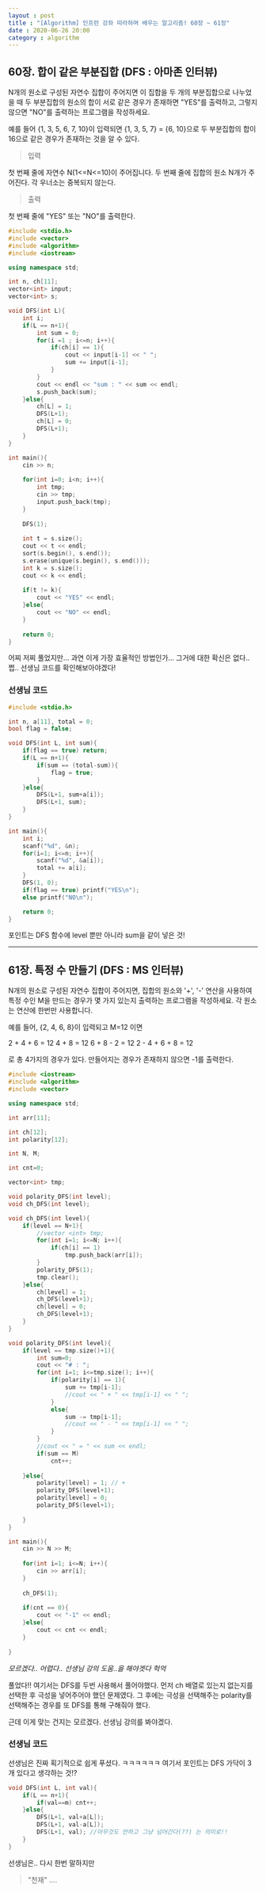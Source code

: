 ```yaml
---
layout : post
title : "[Algorithm] 인프런 강좌 따라하며 배우는 알고리즘! 60장 ~ 61장"
date : 2020-06-26 20:00
category : algorithm
---
```


## 60장. 합이 같은 부분집합 (DFS : 아마존 인터뷰)

N개의 원소로 구성된 자연수 집합이 주어지면 이 집합을 두 개의 부분집합으로 나누었을 때 두 부분집합의 원소의 합이 서로 같은 경우가 존재하면 "YES"를 출력하고, 그렇지 않으면 "NO"를 출력하는 프로그램을 작성하세요.

예를 들어 {1, 3, 5, 6, 7, 10}이 입력되면 {1, 3, 5, 7} = {6, 10}으로 두 부분집합의 합이 16으로 같은 경우가 존재하는 것을 알 수 있다.

> 입력

첫 번째 줄에 자연수 N(1<=N<=10)이 주어집니다.
두 번째 줄에 집합의 원소 N개가 주어진다. 각 우너소는 중복되지 않는다.

> 출력

첫 번째 줄에 "YES" 또는 "NO"를 출력한다.

```c++
#include <stdio.h>
#include <vector>
#include <algorithm>
#include <iostream>

using namespace std;

int n, ch[11];
vector<int> input;
vector<int> s;

void DFS(int L){
    int i;
    if(L == n+1){
        int sum = 0;
        for(i =1 ; i<=n; i++){
            if(ch[i] == 1){
                cout << input[i-1] << " ";
                sum += input[i-1];
            }
        }
        cout << endl << "sum : " << sum << endl;
        s.push_back(sum);
    }else{
        ch[L] = 1;
        DFS(L+1);
        ch[L] = 0;
        DFS(L+1);
    }
}

int main(){
    cin >> n;
    
    for(int i=0; i<n; i++){
        int tmp;
        cin >> tmp;
        input.push_back(tmp);
    }
    
    DFS(1);
    
    int t = s.size();
    cout << t << endl;
    sort(s.begin(), s.end());
    s.erase(unique(s.begin(), s.end()));
    int k = s.size();
    cout << k << endl;
    
    if(t != k){
        cout << "YES" << endl;
    }else{
        cout << "NO" << endl;
    }
    
    return 0;
}
```

어찌 저찌 풀었지만...
과연 이게 가장 효율적인 방법인가... 그거에 대한 확신은 없다.. 쩝.. 
선생님 코드를 확인해보아야겠다!

### 선생님 코드

```c++
#include <stdio.h>

int n, a[11], total = 0;
bool flag = false;

void DFS(int L, int sum){
    if(flag == true) return;
    if(L == n+1){
        if(sum == (total-sum)){
            flag = true;
        }
    }else{
        DFS(L+1, sum+a[i]);
        DFS(L+1, sum);
    }
}

int main(){
    int i;
    scanf("%d", &n);
    for(i=1; i<=n; i++){
        scanf("%d", &a[i]);
        total += a[i];
    }
    DFS(1, 0);
    if(flag == true) printf("YES\n");
    else printf("NO\n");

    return 0;
}
```
포인트는 DFS 함수에 level 뿐만 아니라 sum을 같이 넣은 것! 

---

## 61장. 특정 수 만들기 (DFS : MS 인터뷰)

N개의 원소로 구성된 자연수 집합이 주어지면, 집합의 원소와 '+', '-' 연산을 사용하여 특정 수인 M을 만드는 경우가 몇 가지 있는지 출력하는 프로그램을 작성하세요. 각 원소는 연산에 한번만 사용합니다.

예를 들어, {2, 4, 6, 8}이 입력되고 M=12 이면

2 + 4 + 6 = 12
4 + 8 = 12
6 + 8 - 2 = 12
2 - 4 + 6 + 8 = 12

로 총 4가지의 경우가 있다. 만들어지는 경우가 존재하지 않으면 -1를 출력한다.

```c++
#include <iostream>
#include <algorithm>
#include <vector>

using namespace std;

int arr[11];

int ch[12];
int polarity[12];

int N, M;

int cnt=0;

vector<int> tmp;

void polarity_DFS(int level);
void ch_DFS(int level);

void ch_DFS(int level){
    if(level == N+1){
        //vector <int> tmp;
        for(int i=1; i<=N; i++){
            if(ch[i] == 1)
                tmp.push_back(arr[i]);
        }
        polarity_DFS(1);
        tmp.clear();
    }else{
        ch[level] = 1;
        ch_DFS(level+1);
        ch[level] = 0;
        ch_DFS(level+1);
    }
}

void polarity_DFS(int level){
    if(level == tmp.size()+1){
        int sum=0;
        cout << "# : ";
        for(int i=1; i<=tmp.size(); i++){
            if(polarity[i] == 1){
                sum += tmp[i-1];
                //cout << " + " << tmp[i-1] << " ";
            }
            else{
                sum -= tmp[i-1];
                //cout << " - " << tmp[i-1] << " ";
            }
        }
        //cout << " = " << sum << endl;
        if(sum == M)
            cnt++;
        
    }else{
        polarity[level] = 1; // +
        polarity_DFS(level+1);
        polarity[level] = 0;
        polarity_DFS(level+1);
        
    }
}

int main(){
    cin >> N >> M;
    
    for(int i=1; i<=N; i++){
        cin >> arr[i];
    }
    
    ch_DFS(1);
    
    if(cnt == 0){
        cout << "-1" << endl;
    }else{
        cout << cnt << endl;
    }
    
}
```

*모르겠다.. 어렵다.. 선생님 강의 도움..을 해야겟다 헉억*


풀었다!! 여기서는 DFS를 두번 사용해서 풀어야했다. 
먼저 ch 배열로 있는지 없는지를 선택한 후 극성을 넣어주어야 했던 문제였다. 그 후에는 극성을 선택해주는 polarity를 선택해주는 경우를 또 DFS를 통해 구해줘야 했다.

근데 이게 맞는 건지는 모르겠다. 선생님 강의를 봐야겠다.


### 선생님 코드

선생님은 진짜 획기적으로 쉽게 푸셨다. ㅋㅋㅋㅋㅋㅋ
여기서 포인트는 DFS 가닥이 3개 있다고 생각하는 것!?

```c++
void DFS(int L, int val){
    if(L == n+1){
        if(val==m) cnt++;
    }else{
        DFS(L+1, val+a[L]);
        DFS(L+1, val-a[L]);
        DFS(L+1, val); //아무것도 안하고 그냥 넘어간다(??) 는 의미로!!
    }
}
```

선생님은.. 다시 한번 말하지만

> "천재" ....